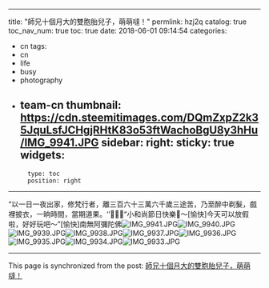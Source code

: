 
---
title: "師兄十個月大的雙胞胎兒子，萌萌噠！"
permlink: hzj2q
catalog: true
toc_nav_num: true
toc: true
date: 2018-06-01 09:14:54
categories:
- cn
tags:
- cn
- life
- busy
- photography
- team-cn
thumbnail: https://cdn.steemitimages.com/DQmZxpZ2k35JquLsfJCHgjRHtK83o53ftWachoBgU8y3hHu/IMG_9941.JPG
sidebar:
    right:
        sticky: true
widgets:
    -
        type: toc
        position: right
---


“以一日一夜出家，修梵行者，離三百六十三萬六千歲三途苦，乃至醉中剃髮，戲裡披衣，一晌時間，當期道果。‘’🙏🙏🙏“小和尚節日快樂🎈～[愉快]今天可以放假啦，好好玩吧～”[愉快]南無阿彌陀佛![IMG_9941.JPG](https://cdn.steemitimages.com/DQmZxpZ2k35JquLsfJCHgjRHtK83o53ftWachoBgU8y3hHu/IMG_9941.JPG)![IMG_9940.JPG](https://cdn.steemitimages.com/DQmRmP5bef3wvFU3V2WZ7R4gyz8EE3ARKn8CDkTRczzVAXU/IMG_9940.JPG)![IMG_9939.JPG](https://cdn.steemitimages.com/DQmTGNLFh3yutpukY1RELGkhTocmtP352YnXa6Ss1pekRTD/IMG_9939.JPG)![IMG_9938.JPG](https://cdn.steemitimages.com/DQmUw8nqPJixzjjyqDD19tRoo3ARcdyojPRJAu9tRd44RpK/IMG_9938.JPG)![IMG_9937.JPG](https://cdn.steemitimages.com/DQmRFHtwSNMtUFq1AEX8oDYe6KQt34n5CXm2e7593Xn7CzA/IMG_9937.JPG)![IMG_9936.JPG](https://cdn.steemitimages.com/DQmPXyz3hq6Dck3KFh2YRZQjTx44C9njhGv4s2WBjNwXjAR/IMG_9936.JPG)![IMG_9935.JPG](https://cdn.steemitimages.com/DQmaJw2GjE16UVCfT921fn3N5mBZK66ur3cWAQL129zhCuJ/IMG_9935.JPG)![IMG_9934.JPG](https://cdn.steemitimages.com/DQmNwRNePcx2THA4wJh9oKGQ5gCg4iTDTRyMCPBCDme2fED/IMG_9934.JPG)![IMG_9933.JPG](https://cdn.steemitimages.com/DQmPkRziNvmo8KMDZKEfMB2xiwceTCFSb4s2AnZkS5Pn8if/IMG_9933.JPG)

- - -

This page is synchronized from the post: [師兄十個月大的雙胞胎兒子，萌萌噠！](https://steemit.com/@sunai/hzj2q)

